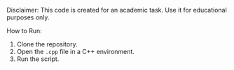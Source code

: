 Disclaimer:
This code is created for an academic task. Use it for educational purposes only.

How to Run:
1. Clone the repository.
2. Open the `.cpp` file in a C++ environment.
3. Run the script.
